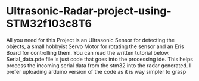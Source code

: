 # Ultrasonic-Radar-project-using-STM32f103c8T6
All you need for this Project is an Ultrasonic Sensor for detecting the objects, a small hobbyist Servo Motor for rotating the sensor and an Eris Board for controlling them. You can  read the written tutorial below.
Serial_data.pde file is just code  that goes into the processing ide. This helps process the incoming serial data from the stm32 into the radar generated.
I prefer uploading arduino version of the code as it is way simpler to grasp
